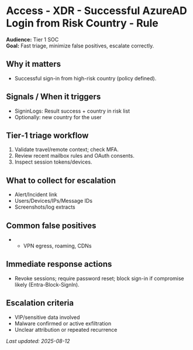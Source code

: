 # Access - XDR - Successful AzureAD Login from Risk Country - Rule

**Audience:** Tier 1 SOC  
**Goal:** Fast triage, minimize false positives, escalate correctly.

## Why it matters
- Successful sign-in from high-risk country (policy defined).

## Signals / When it triggers
- SigninLogs: Result success + country in risk list
- Optionally: new country for the user

## Tier‑1 triage workflow
1. Validate travel/remote context; check MFA.
2. Review recent mailbox rules and OAuth consents.
3. Inspect session tokens/devices.

## What to collect for escalation
- Alert/Incident link
- Users/Devices/IPs/Message IDs
- Screenshots/log extracts

## Common false positives
- - VPN egress, roaming, CDNs

## Immediate response actions
- Revoke sessions; require password reset; block sign-in if compromise likely (Entra-Block-SignIn).

## Escalation criteria
- VIP/sensitive data involved
- Malware confirmed or active exfiltration
- Unclear attribution or repeated recurrence

_Last updated: 2025-08-12_
